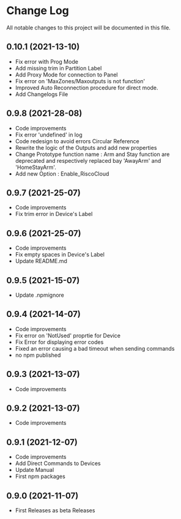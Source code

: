 # Change Log

All notable changes to this project will be documented in this file.

## 0.10.1 (2021-13-10)
* Fix error with Prog Mode
* Add missing trim in Partition Label
* Add Proxy Mode for connection to Panel
* Fix error on 'MaxZones/Maxoutputs is not function'
* Improved Auto Reconnection procedure for direct mode.
* Add Changelogs File

## 0.9.8 (2021-28-08)
* Code improvements
* Fix error 'undefined' in log
* Code redesign to avoid errors Circular Reference
* Rewrite the logic of the Outputs and add new properties
* Change Prototype function name : Arm and Stay function are deprecated and respectively 
replaced bay 'AwayArm' and 'HomeStayArm'.
* Add new Option : Enable_RiscoCloud

## 0.9.7 (2021-25-07)
* Code improvements
* Fix trim error in Device's Label

## 0.9.6 (2021-25-07)
* Code improvements
* Fix empty spaces in Device's Label
* Update README.md

## 0.9.5 (2021-15-07)
* Update .npmignore

## 0.9.4 (2021-14-07)
* Code improvements
* Fix error on 'NotUsed' proprtie for Device
* Fix Error for displaying error codes
* Fixed an error causing a bad timeout when sending commands
* no npm published

## 0.9.3 (2021-13-07)
* Code improvements

## 0.9.2 (2021-13-07)
* Code improvements

## 0.9.1 (2021-12-07)
* Code improvements
* Add Direct Commands to Devices
* Update Manual
* First npm packages

## 0.9.0 (2021-11-07)
* First Releases as beta Releases
